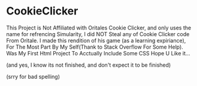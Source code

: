 # CookieClicker
This Project is Not Affiliated with Oritales Cookie Clicker, and only uses the name for refrencing Simularity, I did NOT Steal any of Cookie Clicker code From Oritale. I made this rendition of his game (as a learning expiriance), For The Most Part By My Self(Thank to Stack Overflow For Some Help).
Was My First Html Project To Acctually Include Some CSS
Hope U Like it...


(and yes, I know its not finished, and don't expect it to be finished)


(srry for bad spelling)
